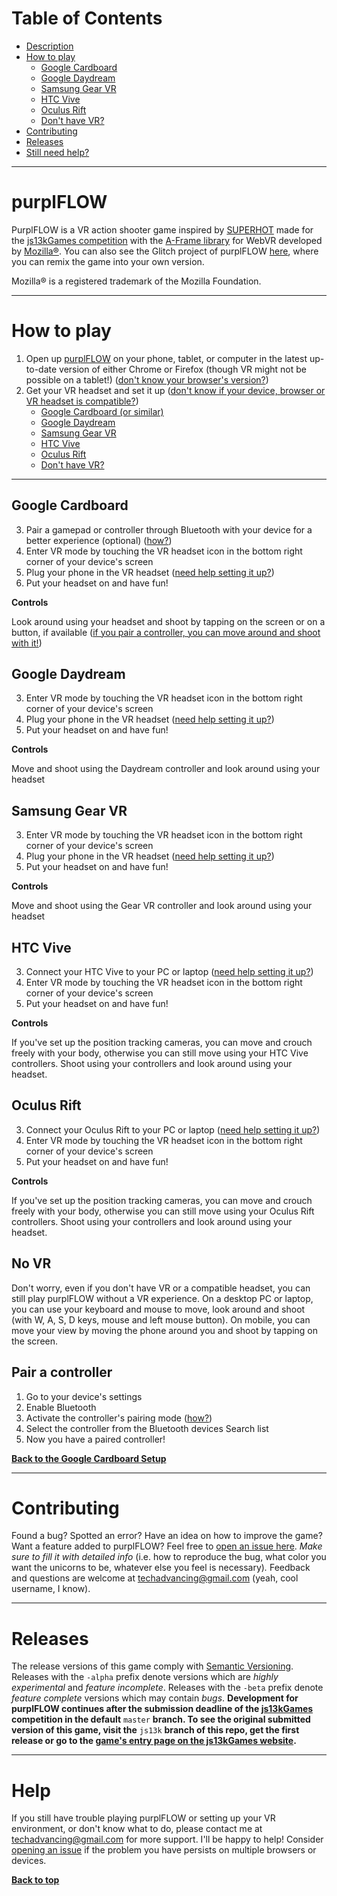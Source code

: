 # Table of Contents
- [Description](#purplflow)
- [How to play](#how-to-play)
  - [Google Cardboard](#google-cardboard)
  - [Google Daydream](#google-daydream)
  - [Samsung Gear VR](#samsung-gear-vr)
  - [HTC Vive](#htc-vive)
  - [Oculus Rift](#oculus-rift)
  - [Don't have VR?](#no-vr)
- [Contributing](#contributing)
- [Releases](#releases)
- [Still need help?](#help)

---
# purplFLOW
PurplFLOW is a VR action shooter game inspired by <a href="https://superhotgame.com" target="_blank" title="Time moves when you move">SUPERHOT</a> made for the <a href="https://js13kgames.com" target="_blank" title="Annual competition with plenty of prizes. Want to participate?">js13kGames competition</a> with the <a href="https://aframe.io" target="_blank" title="A-Frame">A-Frame library</a> for WebVR developed by <a href="https://mozilla.org" target="_blank" title="Non-profit dedicated to protecting the Internet">Mozilla®</a>. You can also see the Glitch project of purplFLOW <a href="https://purplflow.glitch.me" target="_blank" title="The Glitch project for purplFLOW">here</a>, where you can remix the game into your own version.

Mozilla® is a registered trademark of the Mozilla Foundation.

---
# How to play
1. Open up <a href="https://purplFLOW.glitch.me" target="_blank" title="purplFLOW. plug play shoot.">purplFLOW</a> on your phone, tablet, or computer in the latest up-to-date version of either Chrome or Firefox (though VR might not be possible on a tablet!) (<a href="https://updatemybrowser.org" target="_blank" title="Find out which browser version you have and update it if needed">don't know your browser's version?</a>)
2. Get your VR headset and set it up (<a href="https://webvr.rocks" target="_blank" title="Full list of compatible VR headsets, browsers and devices">don't know if your device, browser or VR headset is compatible?</a>)
   - [Google Cardboard (or similar)](#google-cardboard)
   - [Google Daydream](#google-daydream)
   - [Samsung Gear VR](#samsung-gear-vr)
   - [HTC Vive](#htc-vive)
   - [Oculus Rift](#oculus-rift)
   - [Don't have VR?](#no-vr)

---
## Google Cardboard
3. Pair a gamepad or controller through Bluetooth with your device for a better experience (optional) ([how?](#pair-a-controller))
4. Enter VR mode by touching the VR headset icon in the bottom right corner of your device's screen
5. Plug your phone in the VR headset (<a href="https://support.google.com/cardboard/answer/6295046?hl=en" target="_blank" title="Google Support Article">need help setting it up?</a>)
6. Put your headset on and have fun!

**Controls**

Look around using your headset and shoot by tapping on the screen or on a button, if available ([if you pair a controller, you can move around and shoot with it!](#pair-a-controller))

## Google Daydream
3. Enter VR mode by touching the VR headset icon in the bottom right corner of your device's screen
4. Plug your phone in the VR headset (<a href="https://support.google.com/daydream/answer/7105598?hl=en" target="_blank" title="Google Support Article">need help setting it up?</a>)
5. Put your headset on and have fun!

**Controls**

Move and shoot using the Daydream controller and look around using your headset

## Samsung Gear VR
3. Enter VR mode by touching the VR headset icon in the bottom right corner of your device's screen
4. Plug your phone in the VR headset (<a href="https://support.oculus.com/guides/gear-vr/latest/concepts/gsg-a-hw-hardware-setup/#gsg-a-hw-hardware-setup" target="_blank" title="Oculus Gear VR Support Article">need help setting it up?</a>)
5. Put your headset on and have fun!

**Controls**

Move and shoot using the Gear VR controller and look around using your headset

## HTC Vive
3. Connect your HTC Vive to your PC or laptop (<a href="https://www.vive.com/eu/support/vive/category_howto/setting-up-for-the-first-time.html" target="_blank" title="HTC Vive Support Article">need help setting it up?</a>)
4. Enter VR mode by touching the VR headset icon in the bottom right corner of your device's screen
5. Put your headset on and have fun!

**Controls**

If you've set up the position tracking cameras, you can move and crouch freely with your body, otherwise you can still move using your HTC Vive controllers. Shoot using your controllers and look around using your headset.

## Oculus Rift
3. Connect your Oculus Rift to your PC or laptop (<a href="https://support.oculus.com/guides/rift/latest/concepts/rgsg-1-sw-software-setup/#rgsg-1-sw-software-setup" target="_blank" title="Oculus Rift Support Article">need help setting it up?</a>)
4. Enter VR mode by touching the VR headset icon in the bottom right corner of your device's screen
5. Put your headset on and have fun!

**Controls**

If you've set up the position tracking cameras, you can move and crouch freely with your body, otherwise you can still move using your Oculus Rift controllers. Shoot using your controllers and look around using your headset.

## No VR
Don't worry, even if you don't have VR or a compatible headset, you can still play purplFLOW without a VR experience. On a desktop PC or laptop, you can use your keyboard and mouse to move, look around and shoot (with W, A, S, D keys, mouse and left mouse button). On mobile, you can move your view by moving the phone around you and shoot by tapping on the screen.

## Pair a controller
1. Go to your device's settings
2. Enable Bluetooth
3. Activate the controller's pairing mode ([how?](https://www.youtube.com/watch?v=mQxkk1VuCyE "Simple YouTube tutorial for pairing most controllers to a device"))
4. Select the controller from the Bluetooth devices Search list
5. Now you have a paired controller!

**[Back to the Google Cardboard Setup](#google-cardboard)**

---
# Contributing
Found a bug? Spotted an error? Have an idea on how to improve the game? Want a feature added to purplFLOW? Feel free to [open an issue here](/issues/new). *Make sure to fill it with detailed info* (i.e. how to reproduce the bug, what color you want the unicorns to be, whatever else you feel is necessary)*.* Feedback and questions are welcome at techadvancing@gmail.com (yeah, cool username, I know).

---
# Releases
The release versions of this game comply with [Semantic Versioning](https://semver.org/). Releases with the `-alpha` prefix denote versions which are *highly experimental* and *feature incomplete*. Releases with the `-beta` prefix denote *feature complete* versions which may contain *bugs*. **Development for purplFLOW continues after the submission deadline of the [js13kGames](https://js13kgames.com "Annual competition with plenty of prizes. Want to participate?") competition in the default** `master` **branch. To see the original submitted version of this game, visit the** `js13k` **branch of this repo, get the first release or go to the [game's entry page on the js13kGames website](https://js13kgames.com/entries/purplFLOW).**

---
# Help
If you still have trouble playing purplFLOW or setting up your VR environment, or don't know what to do, please contact me at techadvancing@gmail.com for more support. I'll be happy to help! Consider [opening an issue](/issues/new) if the problem you have persists on multiple browsers or devices.

**[Back to top](#table-of-contents)**
